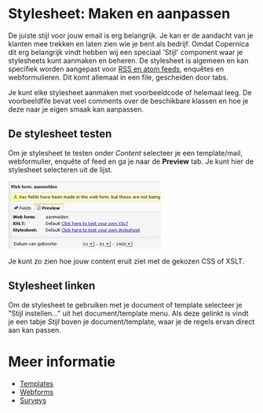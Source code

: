 # Stylesheet: Maken en aanpassen

De juiste stijl voor jouw email is erg belangrijk. Je kan er de 
aandacht van je klanten mee trekken en laten zien wie je bent als bedrijf. 
Omdat Copernica dit erg belangrijk vindt hebben wij een speciaal 'Stijl' 
component waar je stylesheets kunt aanmaken en beheren. De stylesheet is 
algemeen en kan specifiek worden aangepast voor [RSS en atom feeds](./rss-and-atom-feeds.md), 
enquêtes en webformulieren. Dit komt allemaal in een file, gescheiden door tabs.

Je kunt elke stylesheet aanmaken met voorbeeldcode of helemaal leeg. 
De voorbeeldfile bevat veel comments over de beschikbare klassen en hoe 
je deze naar je eigen smaak kan aanpassen.

## De stylesheet testen

Om je stylesheet te testen onder *Content* selecteer je een template/mail, webformulier, 
enquête of feed en ga je naar de **Preview** tab. Je kunt hier de stylesheet 
selecteren uit de lijst. 

![Preview style or xslt](../images/previewstyleorxslt.jpg)

Je kunt zo zien hoe jouw content eruit ziet met de gekozen CSS of XSLT.

## Stylesheet linken

Om de stylesheet te gebruiken met je document of template selecteer je 
"Stijl instellen..." uit het document/template menu. Als deze gelinkt is 
vindt je een tabje *Stijl* boven je document/template, waar je de regels 
ervan direct aan kan passen.

# Meer informatie

* [Templates](./templates)
* [Webforms](./webforms)
* [Surveys](./surveys)
